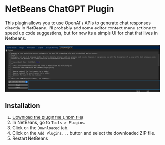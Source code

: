 # NetBeans ChatGPT Plugin

This plugin allows you to use OpenAI's APIs to generate chat responses directly in NetBeans. I'll probably add some editor context menu actions to speed up code suggestions, but for now its a simple UI for chat that lives in Netbeans.

![Screenshot](screenshots/demo.png)

## Installation

1. [Download the plugin file (.nbm file)](https://github.com/Hillrunner2008/netbeans-chatgpt/releases/download/0.0.3/netbeans-chatgpt-0.0.3.nbm)
2. In NetBeans, go to `Tools > Plugins`.
3. Click on the `Downloaded` tab.
4. Click on the `Add Plugins...` button and select the downloaded ZIP file.
5. Restart NetBeans
